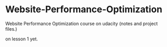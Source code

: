 # Website-Performance-Optimization
Website Performance Optimization course on udacity (notes and project files.)

on lesson 1 yet.
